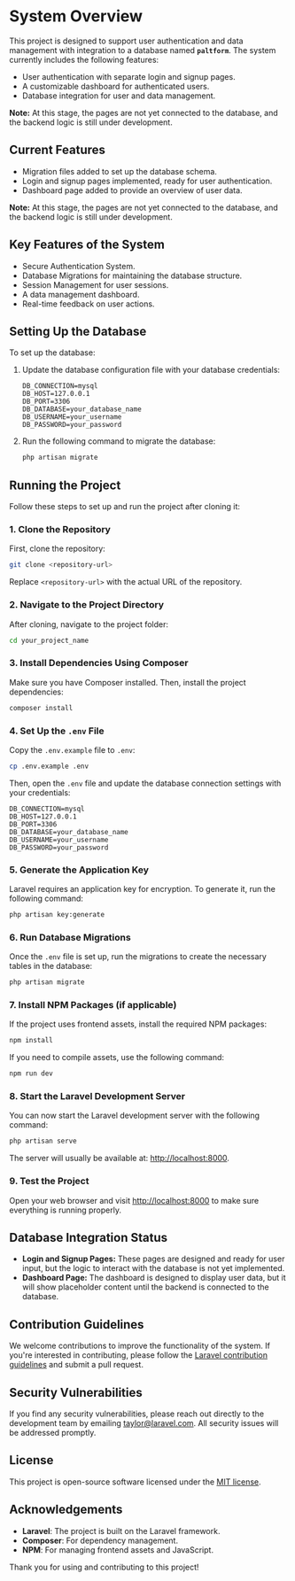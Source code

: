 
# System Overview

This project is designed to support user authentication and data management with integration to a database named **`paltform`**. The system currently includes the following features:

- User authentication with separate login and signup pages.
- A customizable dashboard for authenticated users.
- Database integration for user and data management.

**Note:** At this stage, the pages are not yet connected to the database, and the backend logic is still under development.

## Current Features

- Migration files added to set up the database schema.
- Login and signup pages implemented, ready for user authentication.
- Dashboard page added to provide an overview of user data.

**Note:** At this stage, the pages are not yet connected to the database, and the backend logic is still under development.

## Key Features of the System

- Secure Authentication System.
- Database Migrations for maintaining the database structure.
- Session Management for user sessions.
- A data management dashboard.
- Real-time feedback on user actions.

## Setting Up the Database

To set up the database:

1. Update the database configuration file with your database credentials:

    ```env
    DB_CONNECTION=mysql
    DB_HOST=127.0.0.1
    DB_PORT=3306
    DB_DATABASE=your_database_name
    DB_USERNAME=your_username
    DB_PASSWORD=your_password
    ```

2. Run the following command to migrate the database:

    ```bash
    php artisan migrate
    ```

## Running the Project

Follow these steps to set up and run the project after cloning it:

### 1. **Clone the Repository**
   First, clone the repository:

   ```bash
   git clone <repository-url>
   ```

   Replace `<repository-url>` with the actual URL of the repository.

### 2. **Navigate to the Project Directory**
   After cloning, navigate to the project folder:

   ```bash
   cd your_project_name
   ```

### 3. **Install Dependencies Using Composer**
   Make sure you have Composer installed. Then, install the project dependencies:

   ```bash
   composer install
   ```

### 4. **Set Up the `.env` File**
   Copy the `.env.example` file to `.env`:

   ```bash
   cp .env.example .env
   ```

   Then, open the `.env` file and update the database connection settings with your credentials:

   ```env
   DB_CONNECTION=mysql
   DB_HOST=127.0.0.1
   DB_PORT=3306
   DB_DATABASE=your_database_name
   DB_USERNAME=your_username
   DB_PASSWORD=your_password
   ```

### 5. **Generate the Application Key**
   Laravel requires an application key for encryption. To generate it, run the following command:

   ```bash
   php artisan key:generate
   ```

### 6. **Run Database Migrations**
   Once the `.env` file is set up, run the migrations to create the necessary tables in the database:

   ```bash
   php artisan migrate
   ```

### 7. **Install NPM Packages (if applicable)**
   If the project uses frontend assets, install the required NPM packages:

   ```bash
   npm install
   ```

   If you need to compile assets, use the following command:

   ```bash
   npm run dev
   ```

### 8. **Start the Laravel Development Server**
   You can now start the Laravel development server with the following command:

   ```bash
   php artisan serve
   ```

   The server will usually be available at: [http://localhost:8000](http://localhost:8000).

### 9. **Test the Project**
   Open your web browser and visit [http://localhost:8000](http://localhost:8000) to make sure everything is running properly.

## Database Integration Status

- **Login and Signup Pages:** These pages are designed and ready for user input, but the logic to interact with the database is not yet implemented.
- **Dashboard Page:** The dashboard is designed to display user data, but it will show placeholder content until the backend is connected to the database.

## Contribution Guidelines

We welcome contributions to improve the functionality of the system. If you're interested in contributing, please follow the [Laravel contribution guidelines](https://laravel.com/docs/contributions) and submit a pull request.

## Security Vulnerabilities

If you find any security vulnerabilities, please reach out directly to the development team by emailing [taylor@laravel.com](mailto:taylor@laravel.com). All security issues will be addressed promptly.

## License

This project is open-source software licensed under the [MIT license](https://opensource.org/licenses/MIT).

## Acknowledgements

- **Laravel**: The project is built on the Laravel framework.
- **Composer**: For dependency management.
- **NPM**: For managing frontend assets and JavaScript.

Thank you for using and contributing to this project!
